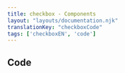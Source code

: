 ```yaml
---
title: checkbox - Components
layout: "layouts/documentation.njk"
translationKey: "checkboxCode"
tags: ['checkboxEN', 'code']
---
```


## Code